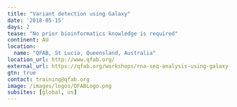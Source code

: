 ```yaml
---
title: "Variant detection using Galaxy"
date: '2018-05-15'
days: 2
tease: "No prior bioinformatics knowledge is required"
continent: AU
location:
  name: "QFAB, St Lucia, Queensland, Australia"
location_url: http://www.qfab.org/
external_url: https://qfab.org/workshops/rna-seq-analysis-using-galaxy-1-2-may-2018
gtn: true
contact: training@qfab.org
image: /images/logos/QFABLogo.png
subsites: [global, us]
---
```

